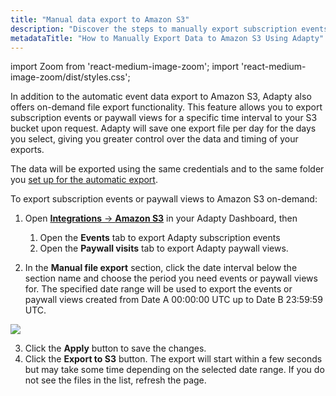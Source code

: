 ```yaml
---
title: "Manual data export to Amazon S3"
description: "Discover the steps to manually export subscription events and paywall views from Adapty to Amazon S3, giving you control over data export timing and intervals for detailed analysis."
metadataTitle: "How to Manually Export Data to Amazon S3 Using Adapty"
---
```


import Zoom from 'react-medium-image-zoom';
import 'react-medium-image-zoom/dist/styles.css';

In addition to the automatic event data export to Amazon S3, Adapty also offers on-demand file export functionality. This feature allows you to export subscription events or paywall views for a specific time interval to your S3 bucket upon request. Adapty will save one export file per day for the days you select, giving you greater control over the data and timing of your exports. 

The data will be exported using the same credentials and to the same folder you [set up for the automatic export](set-up-amazon-s3#set-up-amazon-s3-integration-in-the-adapty-dashboard).

To export subscription events or paywall views to Amazon S3 on-demand:

1. Open [**Integrations** -> **Amazon S3**](https://app.adapty.io/integrations/s3) in your Adapty Dashboard, then

   1. Open the **Events** tab to export Adapty subscription events 
   2. Open the **Paywall visits** tab to export Adapty paywall views.
2. In the **Manual file export** section, click the date interval below the section name and choose the period you need events or paywall views for. The specified date range will be used to export the events or paywall views created from Date A 00:00:00 UTC up to Date B 23:59:59 UTC.


<Zoom>
  <img src={require('./img/7c76736-s3_adapty_manual_export.webp').default}
  style={{
    border: '1px solid #727272', /* border width and color */
    width: '700px', /* image width */
    display: 'block', /* for alignment */
    margin: '0 auto' /* center alignment */
  }}
/>
</Zoom>





3. Click the **Apply** button to save the changes. 
4. Click the **Export to S3** button. The export will start within a few seconds but may take some time depending on the selected date range. If you do not see the files in the list, refresh the page.